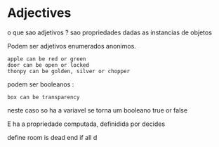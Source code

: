 # Adjectives

o que sao adjetivos ?
sao propriedades dadas as instancias de objetos 

Podem ser adjetivos enumerados anonimos.  

    apple can be red or green
    door can be open or locked
    thonpy can be golden, silver or chopper
    
podem ser booleanos :

    box can be transparency
    
neste caso so ha a variavel se torna um booleano true or false

E ha a propriedade computada, definidida por decides

   define room is dead end if all d
